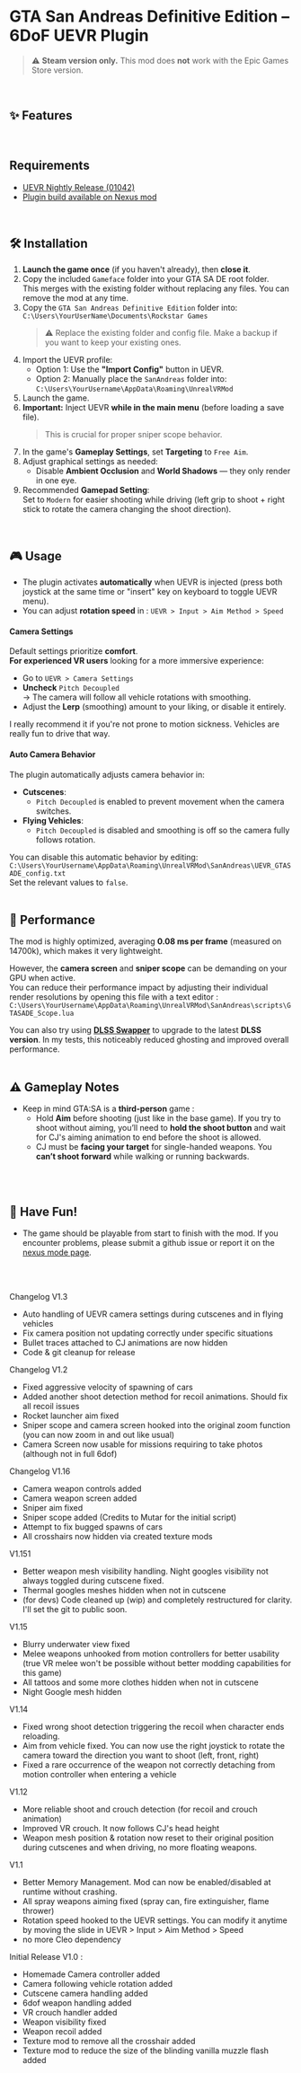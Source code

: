 # GTA San Andreas Definitive Edition – 6DoF UEVR Plugin

> ⚠️ **Steam version only.** This mod does **not** work with the Epic Games Store version.
 <br>

## ✨ Features

 <br>
 
## Requirements

- [UEVR Nightly Release (01042)](https://github.com/praydog/UEVR-nightly/releases/tag/nightly-01042-9d6d66496524cdcfa6a022e79b40f1d87669efb4)
- [Plugin build available on Nexus mod](https://github.com/praydog/UEVR-nightly/releases/tag/nightly-01042-9d6d66496524cdcfa6a022e79b40f1d87669efb4)
 <br>
 
## 🛠️ Installation

1. **Launch the game once** (if you haven't already), then **close it**.
2. Copy the included `Gameface` folder into your GTA SA DE root folder.  
   This merges with the existing folder without replacing any files. You can remove the mod at any time.
3. Copy the `GTA San Andreas Definitive Edition` folder into:  
   `C:\Users\YourUserName\Documents\Rockstar Games`  
   > ⚠️ Replace the existing folder and config file. Make a backup if you want to keep your existing ones.
4. Import the UEVR profile:
   - Option 1: Use the **"Import Config"** button in UEVR.
   - Option 2: Manually place the `SanAndreas` folder into:  
     `C:\Users\YourUsername\AppData\Roaming\UnrealVRMod`
5. Launch the game.
6. **Important:** Inject UEVR **while in the main menu** (before loading a save file).  
   > This is crucial for proper sniper scope behavior.
7. In the game's **Gameplay Settings**, set **Targeting** to `Free Aim`.
8. Adjust graphical settings as needed:
   - Disable **Ambient Occlusion** and **World Shadows** — they only render in one eye.
9. Recommended **Gamepad Setting**:  
   Set to `Modern` for easier shooting while driving (left grip to shoot + right stick to rotate the camera changing the shoot direction).
 <br>
 
## 🎮 Usage

- The plugin activates **automatically** when UEVR is injected (press both joystick at the same time or "insert" key on keyboard to toggle UEVR menu).
- You can adjust **rotation speed** in :
  `UEVR > Input > Aim Method > Speed`

#### Camera Settings

Default settings prioritize **comfort**.  
**For experienced VR users** looking for a more immersive experience:
  - Go to `UEVR > Camera Settings`
  - **Uncheck** `Pitch Decoupled`  
    → The camera will follow all vehicle rotations with smoothing.
  - Adjust the **Lerp** (smoothing) amount to your liking, or disable it entirely.

I really recommend it if you're not prone to motion sickness. Vehicles are really fun to drive that way.

#### Auto Camera Behavior

The plugin automatically adjusts camera behavior in:

- **Cutscenes**:  
  - `Pitch Decoupled` is enabled to prevent movement when the camera switches.
- **Flying Vehicles**:  
  - `Pitch Decoupled` is disabled and smoothing is off so the camera fully follows rotation.

You can disable this automatic behavior by editing:  
`C:\Users\YourUsername\AppData\Roaming\UnrealVRMod\SanAndreas\UEVR_GTASADE_config.txt`  
Set the relevant values to `false`.
<br>
<br>

## 🚀 Performance

The mod is highly optimized, averaging **0.08 ms per frame** (measured on 14700k), which makes it very lightweight.  

However, the **camera screen** and **sniper scope** can be demanding on your GPU when active.  
You can reduce their performance impact by adjusting their individual render resolutions by opening this file with a text editor :  
`C:\Users\YourUsername\AppData\Roaming\UnrealVRMod\SanAndreas\scripts\GTASADE_Scope.lua`

You can also try using [**DLSS Swapper**](https://github.com/beeradmoore/dlss-swapper) to upgrade to the latest **DLSS version**. In my tests, this noticeably reduced ghosting and improved overall performance.
 <br>
 <br>
 
## ⚠️ Gameplay Notes

- Keep in mind GTA:SA is a **third-person** game :
  - Hold **Aim** before shooting (just like in the base game). If you try to shoot without aiming, you’ll need to **hold the shoot button** and wait for CJ's aiming animation to end before the shoot is allowed.
  - CJ must be **facing your target** for single-handed weapons. You **can’t shoot forward** while walking or running backwards.
 <br>
 <br>
 
## 🎉 Have Fun!

- The game should be playable from start to finish with the mod. If you encounter problems, please submit a github issue or report it on the [nexus mode page](https://github.com/praydog/UEVR-nightly/releases/tag/nightly-01042-9d6d66496524cdcfa6a022e79b40f1d87669efb4).
 <br>
 <br>
 
Changelog V1.3
- Auto handling of UEVR camera settings during cutscenes and in flying vehicles
- Fix camera position not updating correctly under specific situations
- Bullet traces attached to CJ animations are now hidden
- Code & git cleanup for release

Changelog V1.2
- Fixed aggressive velocity of spawning of cars
- Added another shoot detection method for recoil animations. Should fix all recoil issues
- Rocket launcher aim fixed
- Sniper scope and camera screen hooked into the original zoom function (you can now zoom in and out like usual)
- Camera Screen now usable for missions requiring to take photos (although not in full 6dof)

Changelog
V1.16
- Camera weapon controls added
- Camera weapon screen added
- Sniper aim fixed
- Sniper scope added (Credits to Mutar for the initial script)
- Attempt to fix bugged spawns of cars
- All crosshairs now hidden via created texture mods

V1.151
- Better weapon mesh visibility handling. Night googles visibility not always toggled during cutscene fixed.
- Thermal googles meshes hidden when not in cutscene
- (for devs) Code cleaned up (wip) and completely restructured for clarity. I'll set the git to public soon.

V1.15
- Blurry underwater view fixed
- Melee weapons unhooked from motion controllers for better usability (true VR melee won't be possible without better modding capabilities for this game)
- All tattoos and some more clothes hidden when not in cutscene
- Night Google mesh hidden

V1.14
- Fixed wrong shoot detection triggering the recoil when character ends reloading.
- Aim from vehicle fixed. You can now use the right joystick to rotate the camera toward the direction you want to shoot (left, front, right)
- Fixed a rare occurrence of the weapon not correctly detaching from motion controller when entering a vehicle

V1.12
- More reliable shoot and crouch detection (for recoil and crouch animation)
- Improved VR crouch. It now follows CJ's head height
- Weapon mesh position & rotation now reset to their original position during cutscenes and when driving, no more floating weapons.

V1.1
- Better Memory Management. Mod can now be enabled/disabled at runtime without crashing.
- All spray weapons aiming fixed (spray can, fire extinguisher, flame thrower)
- Rotation speed hooked to the UEVR settings. You can modify it anytime by moving the slide in UEVR > Input > Aim Method > Speed
- no more Cleo dependency

Initial Release V1.0 :
- Homemade Camera controller added
- Camera following vehicle rotation added
- Cutscene camera handling added
- 6dof weapon handling added
- VR crouch handler added
- Weapon visibility fixed
- Weapon recoil added
- Texture mod to remove all the crosshair added
- Texture mod to reduce the size of the blinding vanilla muzzle flash added
